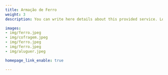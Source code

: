 ```yaml
---
title: Armação de Ferro
weight: 3
description: You can write here details about this provided service. Lorem ipsum dolor sit amet, consectetur adipisicing elit, sed do eiusmod tempor incididunt ut labore et dolore magna. Lorem ipsum dolor sit amet, consectetur adipisicing elit. Voluptas, modi fugit in veritatis labore perferendis. Minima hic at, nostrum nihil!

images:
- img/ferro.jpeg
- img/cofragem.jpeg
- img/ferro.jpeg
- img/ferro.jpeg
- img/aluguer.jpeg

homepage_link_enable: true

---
```

